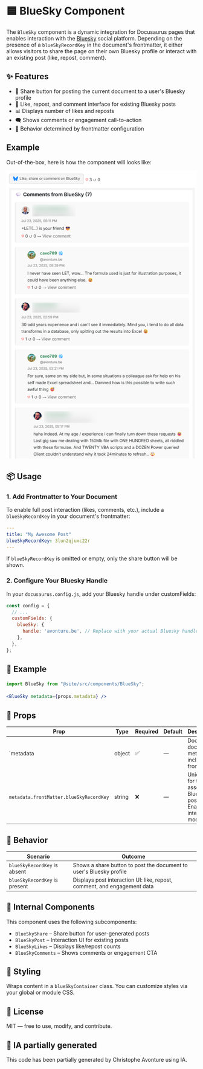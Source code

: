 # 🟦 BlueSky Component

The `BlueSky` component is a dynamic integration for Docusaurus pages that enables interaction with the [Bluesky](https://bsky.app/) social platform. Depending on the presence of a `blueSkyRecordKey` in the document's frontmatter, it either allows visitors to share the page on their own Bluesky profile or interact with an existing post (like, repost, comment).

## ✨ Features

* 🔗 Share button for posting the current document to a user's Bluesky profile
* 💬 Like, repost, and comment interface for existing Bluesky posts
* 📊 Displays number of likes and reposts
* 🗨️ Shows comments or engagement call-to-action
* 🧠 Behavior determined by frontmatter configuration

## Example

Out-of-the-box, here is how the component will looks like:

![Example](sample.png)

## 📦 Usage

### 1. Add Frontmatter to Your Document

To enable full post interaction (likes, comments, etc.), include a `blueSkyRecordKey` in your document's frontmatter:

```yaml
---
title: "My Awesome Post"
blueSkyRecordKey: 3lun2qjuxc22r
---
```

If `blueSkyRecordKey` is omitted or empty, only the share button will be shown.

### 2. Configure Your Bluesky Handle

In your `docusaurus.config.js`, add your Bluesky handle under customFields:

```js
const config = {
  // ...
  customFields: {
    blueSky: {
      handle: 'avonture.be', // Replace with your actual Bluesky handle
    },
  },
};
```

## 🧪 Example

```jsx
import BlueSky from "@site/src/components/BlueSky";

<BlueSky metadata={props.metadata} />
```

## 🧾 Props

| Prop | Type | Required | Default | Description |
| --- | --- | --- | --- | --- |
| `metadata | object | ✅ | — | Docusaurus document metadata, including frontmatter |
| `metadata.frontMatter.blueSkyRecordKey`| string | ❌ | — | Unique key for the associated Bluesky post. Enables full interaction mode. |

## 🔀 Behavior

| Scenario | Outcome |
| --- | --- |
| `blueSkyRecordKey` is absent | Shows a share button to post the document to user's Bluesky profile |
| `blueSkyRecordKey` is present | Displays post interaction UI: like, repost, comment, and engagement data |

## 🧩 Internal Components

This component uses the following subcomponents:

* `BlueSkyShare` – Share button for user-generated posts
* `BlueSkyPost` – Interaction UI for existing posts
* `BlueSkyLikes` – Displays like/repost counts
* `BlueSkyComments` – Shows comments or engagement CTA

## 🎨 Styling

Wraps content in a `blueSkyContainer` class. You can customize styles via your global or module CSS.

## 📄 License

MIT — free to use, modify, and contribute.

## 💬 IA partially generated

This code has been partially generated by Christophe Avonture using IA.
